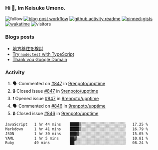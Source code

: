 ### Hi 👋, Im Keisuke Umeno.

<!--
**9renpoto/9renpoto** is a ✨ _special_ ✨ repository because its `README.md` (this file) appears on your GitHub profile.

Here are some ideas to get you started:

- 🔭 I’m currently working on ...
- 🌱 I’m currently learning ...
- 👯 I’m looking to collaborate on ...
- 🤔 I’m looking for help with ...
- 💬 Ask me about ...
- 📫 How to reach me: ...
- 😄 Pronouns: ...
- ⚡ Fun fact: ...
-->

![follow](https://img.shields.io/github/followers/9renpoto?label=Follow&style=social)
[![blog post workflow](https://github.com/9renpoto/9renpoto/actions/workflows/blog.yml/badge.svg)](https://github.com/9renpoto/9renpoto/actions/workflows/blog.yml)
[![github activity readme](https://github.com/9renpoto/9renpoto/actions/workflows/activity.yml/badge.svg)](https://github.com/9renpoto/9renpoto/actions/workflows/activity.yml)
[![pinned-gists](https://github.com/9renpoto/9renpoto/actions/workflows/pin-gist.yml/badge.svg)](https://github.com/9renpoto/9renpoto/actions/workflows/pin-gist.yml)
[![wakatime](https://github.com/9renpoto/9renpoto/actions/workflows/waka-readme-status.yml/badge.svg)](https://github.com/9renpoto/9renpoto/actions/workflows/waka-readme-status.yml)
![visitors](https://komarev.com/ghpvc/?username=9renpoto&label=Profile%20views&color=0e75b6&style=flat)

### Blogs posts

<!-- BLOG-POST-LIST:START -->
- [地方移住を検討](https://9renpoto.win/entry/2023/09/09/migration-plan)
- [Try `node:test` with TypeScript](https://9renpoto.win/entry/2023/07/23/node-test-runner)
- [Thank you Google Domain](https://9renpoto.win/entry/2023/07/08/new-domain)
<!-- BLOG-POST-LIST:END -->

### Activity

<!--START_SECTION:activity-->
1. 🗣 Commented on [#847](https://github.com/9renpoto/upptime/issues/847#issuecomment-1799201161) in [9renpoto/upptime](https://github.com/9renpoto/upptime)
2. 🔒 Closed issue [#847](https://github.com/9renpoto/upptime/issues/847) in [9renpoto/upptime](https://github.com/9renpoto/upptime)
3. ❗ Opened issue [#847](https://github.com/9renpoto/upptime/issues/847) in [9renpoto/upptime](https://github.com/9renpoto/upptime)
4. 🗣 Commented on [#846](https://github.com/9renpoto/upptime/issues/846#issuecomment-1795093864) in [9renpoto/upptime](https://github.com/9renpoto/upptime)
5. 🔒 Closed issue [#846](https://github.com/9renpoto/upptime/issues/846) in [9renpoto/upptime](https://github.com/9renpoto/upptime)
<!--END_SECTION:activity-->

<!--START_SECTION:waka-->

```txt
JavaScript   1 hr 44 mins    ████▒░░░░░░░░░░░░░░░░░░░░   17.25 %
Markdown     1 hr 41 mins    ████▒░░░░░░░░░░░░░░░░░░░░   16.79 %
JSON         1 hr 30 mins    ███▓░░░░░░░░░░░░░░░░░░░░░   15.05 %
YAML         1 hr 5 mins     ██▓░░░░░░░░░░░░░░░░░░░░░░   10.81 %
Ruby         49 mins         ██░░░░░░░░░░░░░░░░░░░░░░░   08.24 %
```

<!--END_SECTION:waka-->
